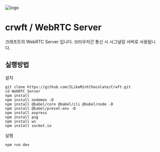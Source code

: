 ![logo](https://user-images.githubusercontent.com/99123542/171638543-93172182-bd25-4123-8fdf-d765c7ced73e.png)

# crwft / WebRTC Server

크래프트의 WebRTC Server 입니다.
브라우저간 통신 시 시그널링 서버로 사용됩니다.

## 실행방법
설치
```
git clone https://github.com/ILikeMintChocolate/Crwft.git
cd WebRTC Server
npm install 
npm install nodemon -D
npm install @babel/core @babel/cli @babel/node -D
npm install @babel/preset-env -D
npm install express
npm install pug
npm install ws
npm install socket.io
```
실행
```
npm run dev
```
